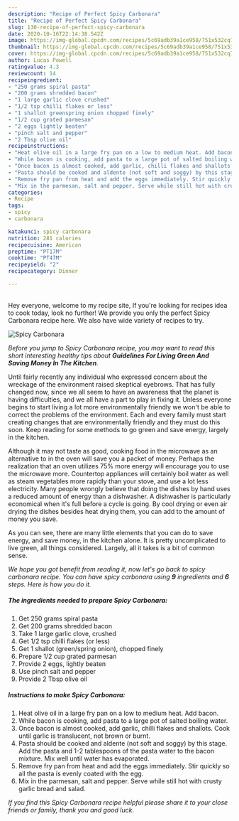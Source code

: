 ```yaml
---
description: "Recipe of Perfect Spicy Carbonara"
title: "Recipe of Perfect Spicy Carbonara"
slug: 130-recipe-of-perfect-spicy-carbonara
date: 2020-10-16T22:14:38.542Z
image: https://img-global.cpcdn.com/recipes/5c69adb39a1ce958/751x532cq70/spicy-carbonara-recipe-main-photo.jpg
thumbnail: https://img-global.cpcdn.com/recipes/5c69adb39a1ce958/751x532cq70/spicy-carbonara-recipe-main-photo.jpg
cover: https://img-global.cpcdn.com/recipes/5c69adb39a1ce958/751x532cq70/spicy-carbonara-recipe-main-photo.jpg
author: Lucas Powell
ratingvalue: 4.3
reviewcount: 14
recipeingredient:
- "250 grams spiral pasta"
- "200 grams shredded bacon"
- "1 large garlic clove crushed"
- "1/2 tsp chilli flakes or less"
- "1 shallot greenspring onion chopped finely"
- "1/2 cup grated parmesan"
- "2 eggs lightly beaten"
- "pinch salt and pepper"
- "2 Tbsp olive oil"
recipeinstructions:
- "Heat olive oil in a large fry pan on a low to medium heat. Add bacon."
- "While bacon is cooking, add pasta to a large pot of salted boiling water."
- "Once bacon is almost cooked, add garlic, chilli flakes and shallots. Cook until garlic is translucent, not brown or burnt."
- "Pasta should be cooked and aldente (not soft and soggy) by this stage. Add the pasta and 1-2 tablespoons of the pasta water to the bacon mixture. Mix well until water has evaporated."
- "Remove fry pan from heat and add the eggs immediately. Stir quickly so all the pasta is evenly coated with the egg."
- "Mix in the parmesan, salt and pepper. Serve while still hot with crusty garlic bread and salad."
categories:
- Recipe
tags:
- spicy
- carbonara

katakunci: spicy carbonara 
nutrition: 281 calories
recipecuisine: American
preptime: "PT17M"
cooktime: "PT47M"
recipeyield: "2"
recipecategory: Dinner

---
```

<br>
Hey everyone, welcome to my recipe site, If you're looking for recipes idea to cook today, look no further! We provide you only the perfect Spicy Carbonara recipe here. We also have wide variety of recipes to try.
<br>


![Spicy Carbonara](https://img-global.cpcdn.com/recipes/5c69adb39a1ce958/751x532cq70/spicy-carbonara-recipe-main-photo.jpg)

<i>Before you jump to Spicy Carbonara recipe, you may want to read this short interesting healthy tips about 
<strong>Guidelines For Living Green And Saving Money In The Kitchen</strong>.</i>
</br>

Until fairly recently any individual who expressed concern about the wreckage of the environment raised skeptical eyebrows. That has fully changed now, since we all seem to have an awareness that the planet is having difficulties, and we all have a part to play in fixing it. Unless everyone begins to start living a lot more environmentally friendly we won't be able to correct the problems of the environment. Each and every family must start creating changes that are environmentally friendly and they must do this soon. Keep reading for some methods to go green and save energy, largely in the kitchen.

Although it may not taste as good, cooking food in the microwave as an alternative to in the oven will save you a packet of money. Perhaps the realization that an oven utilizes 75% more energy will encourage you to use the microwave more. Countertop appliances will certainly boil water as well as steam vegetables more rapidly than your stove, and use a lot less electricity. Many people wrongly believe that doing the dishes by hand uses a reduced amount of energy than a dishwasher. A dishwasher is particularly economical when it's full before a cycle is going. By cool drying or even air drying the dishes besides heat drying them, you can add to the amount of money you save.

As you can see, there are many little elements that you can do to save energy, and save money, in the kitchen alone. It is pretty uncomplicated to live green, all things considered. Largely, all it takes is a bit of common sense.


<i>We hope you got benefit from reading it, now let's go back to spicy carbonara recipe. You can have spicy carbonara using <strong>9</strong> ingredients and <strong>6</strong> steps. Here is how you do it.
</i>

##### The ingredients needed to prepare Spicy Carbonara:

1. Get 250 grams spiral pasta
1. Get 200 grams shredded bacon
1. Take 1 large garlic clove, crushed
1. Get 1/2 tsp chilli flakes (or less)
1. Get 1 shallot (green/spring onion), chopped finely
1. Prepare 1/2 cup grated parmesan
1. Provide 2 eggs, lightly beaten
1. Use pinch salt and pepper
1. Provide 2 Tbsp olive oil


##### Instructions to make Spicy Carbonara:

1. Heat olive oil in a large fry pan on a low to medium heat. Add bacon.
1. While bacon is cooking, add pasta to a large pot of salted boiling water.
1. Once bacon is almost cooked, add garlic, chilli flakes and shallots. Cook until garlic is translucent, not brown or burnt.
1. Pasta should be cooked and aldente (not soft and soggy) by this stage. Add the pasta and 1-2 tablespoons of the pasta water to the bacon mixture. Mix well until water has evaporated.
1. Remove fry pan from heat and add the eggs immediately. Stir quickly so all the pasta is evenly coated with the egg.
1. Mix in the parmesan, salt and pepper. Serve while still hot with crusty garlic bread and salad.


<i>If you find this Spicy Carbonara recipe helpful please share it to your close friends or family, thank you and good luck.</i>
